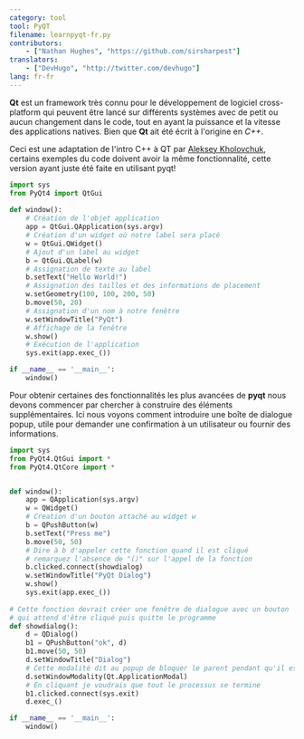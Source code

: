 ```yaml
---
category: tool
tool: PyQT
filename: learnpyqt-fr.py
contributors:
    - ["Nathan Hughes", "https://github.com/sirsharpest"]
translators:
    - ["DevHugo", "http://twitter.com/devhugo"]
lang: fr-fr
---
```


**Qt** est un framework très connu pour le développement de logiciel cross-platform qui peuvent être lancé sur différents systèmes avec de petit ou aucun changement dans le code, tout en ayant la puissance et la vitesse des applications natives. Bien que **Qt** ait été écrit à l'origine en *C++*.


Ceci est une adaptation de l'intro C++ à QT par [Aleksey Kholovchuk](https://github.com/vortexxx192
), certains exemples du code doivent avoir la même fonctionnalité,
cette version ayant juste été faite en utilisant pyqt! 

```python
import sys
from PyQt4 import QtGui
	
def window():
	# Création de l'objet application 
    app = QtGui.QApplication(sys.argv)
	# Création d'un widget où notre label sera placé
    w = QtGui.QWidget()
	# Ajout d'un label au widget
    b = QtGui.QLabel(w)
	# Assignation de texte au label
    b.setText("Hello World!")
	# Assignation des tailles et des informations de placement
    w.setGeometry(100, 100, 200, 50)
    b.move(50, 20)
	# Assignation d'un nom à notre fenêtre
    w.setWindowTitle("PyQt")
	# Affichage de la fenêtre
    w.show()
	# Exécution de l'application
    sys.exit(app.exec_())

if __name__ == '__main__':
    window()

```

Pour obtenir certaines des fonctionnalités les plus avancées de **pyqt** nous devons commencer par chercher à construire des éléments supplémentaires.
Ici nous voyons comment introduire une boîte de dialogue popup, utile pour demander une confirmation à un utilisateur ou fournir des informations.

```Python 
import sys
from PyQt4.QtGui import *
from PyQt4.QtCore import *


def window():
    app = QApplication(sys.argv)
    w = QWidget()
    # Creation d'un bouton attaché au widget w
    b = QPushButton(w)
    b.setText("Press me")
    b.move(50, 50)
    # Dire à b d'appeler cette fonction quand il est cliqué
    # remarquez l'absence de "()" sur l'appel de la fonction
    b.clicked.connect(showdialog)
    w.setWindowTitle("PyQt Dialog")
    w.show()
    sys.exit(app.exec_())
	
# Cette fonction devrait créer une fenêtre de dialogue avec un bouton
# qui attend d'être cliqué puis quitte le programme
def showdialog():
    d = QDialog()
    b1 = QPushButton("ok", d)
    b1.move(50, 50)
    d.setWindowTitle("Dialog")
    # Cette modalité dit au popup de bloquer le parent pendant qu'il est actif
    d.setWindowModality(Qt.ApplicationModal)
    # En cliquant je voudrais que tout le processus se termine
    b1.clicked.connect(sys.exit)
    d.exec_()

if __name__ == '__main__':
    window()
```
